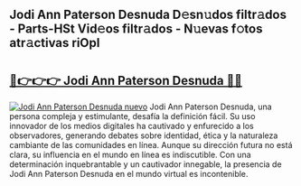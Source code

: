 ## Jodi Ann Paterson Desnuda D𝚎sn𝚞dos filtr𝚊dos - Parts-HSt Vid𝚎os filtr𝚊dos - N𝚞evas f𝚘tos atr𝚊ctivas riOpI

# <h2><a href="http://mbazhp.tromn.icu/?c=Jodi+Ann+Paterson+Desnuda">🔗👉👉👉 Jodi Ann Paterson Desnuda 🔗🔗</a></h2>

[![Jodi Ann Paterson Desnuda nuevo](https://i.imgur.com/pEAQMta.gif)](http://mbazhp.tromn.icu/?c=Jodi+Ann+Paterson+Desnuda)
Jodi Ann Paterson Desnuda, una persona compleja y estimulante, desafía la definición fácil. Su uso innovador de los medios digitales ha cautivado y enfurecido a los observadores, generando debates sobre identidad, ética y la naturaleza cambiante de las comunidades en línea. Aunque su dirección futura no está clara, su influencia en el mundo en línea es indiscutible. Con una determinación inquebrantable y un cautivador innegable, la presencia de Jodi Ann Paterson Desnuda en el mundo virtual es incontenible.
